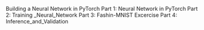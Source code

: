 Building a Neural Network in PyTorch
Part 1: Neural Network in PyTorch
Part 2: Training _Neural_Network
Part 3: Fashin-MNIST Excercise
Part 4: Inference_and_Validation